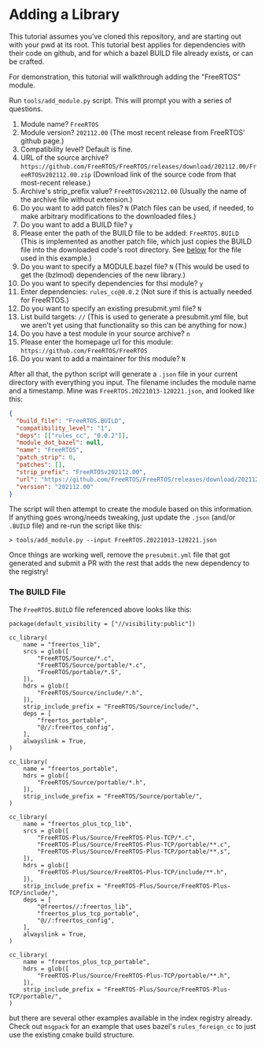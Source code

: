 # Adding a Library

This tutorial assumes you've cloned this repository, and are starting out with your pwd at its root. This tutorial best applies for dependencies with their code on github, and for which a bazel BUILD file already exists, or can be crafted.

For demonstration, this tutorial will walkthrough adding the "FreeRTOS" module.

Run `tools/add_module.py` script. This will prompt you with a series of questions.

1. Module name? `FreeRTOS`
2. Module version? `202112.00` (The most recent release from FreeRTOS' github page.)
3. Compatibility level? Default is fine.
4. URL of the source archive? `https://github.com/FreeRTOS/FreeRTOS/releases/download/202112.00/FreeRTOSv202112.00.zip` (Download link of the source code from that most-recent release.)
5. Archive's strip_prefix value? `FreeRTOSv202112.00` (Usually the name of the archive file without extension.)
6. Do you want to add patch files? `N` (Patch files can be used, if needed, to make arbitrary modifications to the downloaded files.)
7. Do you want to add a BUILD file? `y`
8. Please enter the path of the BUILD file to be added: `FreeRTOS.BUILD` (This is implemented as another patch file, which just copies the BUILD file into the downloaded code's root directory. See [below](#the-build-file) for the file used in this example.)
9. Do you want to specify a MODULE.bazel file? `N` (This would be used to get the (bzlmod) dependencies of the new library.)
10. Do you want to specify dependencies for thsi module? `y`
11. Enter dependencies: `rules_cc@0.0.2` (Not sure if this is actually needed for FreeRTOS.)
12. Do you want to specify an existing presubmit.yml file? `N`
13. List build targets: `//` (This is used to generate a presubmit.yml file, but we aren't yet using that functionality so this can be anything for now.)
14. Do you have a test module in your source archive? `n`
15. Please enter the homepage url for this module: `https://github.com/FreeRTOS/FreeRTOS`
16. Do you want to add a maintainer for this module? `N`

After all that, the python script will generate a `.json` file in your current directory with everything you input. The filename includes the module name and a timestamp. Mine was `FreeRTOS.20221013-120221.json`, and looked like this:

```json
{
  "build_file": "FreeRTOS.BUILD",
  "compatibility_level": "1",
  "deps": [["rules_cc", "0.0.2"]],
  "module_dot_bazel": null,
  "name": "FreeRTOS",
  "patch_strip": 0,
  "patches": [],
  "strip_prefix": "FreeRTOSv202112.00",
  "url": "https://github.com/FreeRTOS/FreeRTOS/releases/download/202112.00/FreeRTOSv202112.00.zip",
  "version": "202112.00"
}
```

The script will then attempt to create the module based on this information. If anything goes wrong/needs tweaking, just update the `.json` (and/or `.BUILD` file) and re-run the script like this:

```console
> tools/add_module.py --input FreeRTOS.20221013-120221.json
```

Once things are working well, remove the `presubmit.yml` file that got generated and submit a PR with the rest that adds the new dependency to the registry!

### The BUILD File

The `FreeRTOS.BUILD` file referenced above looks like this:

```bazel
package(default_visibility = ["//visibility:public"])

cc_library(
    name = "freertos_lib",
    srcs = glob([
        "FreeRTOS/Source/*.c",
        "FreeRTOS/Source/portable/*.c",
        "FreeRTOS/portable/*.S",
    ]),
    hdrs = glob([
        "FreeRTOS/Source/include/*.h",
    ]),
    strip_include_prefix = "FreeRTOS/Source/include/",
    deps = [
        "freertos_portable",
        "@//:freertos_config",
    ],
    alwayslink = True,
)

cc_library(
    name = "freertos_portable",
    hdrs = glob([
        "FreeRTOS/Source/portable/*.h",
    ]),
    strip_include_prefix = "FreeRTOS/Source/portable/",
)

cc_library(
    name = "freertos_plus_tcp_lib",
    srcs = glob([
        "FreeRTOS-Plus/Source/FreeRTOS-Plus-TCP/*.c",
        "FreeRTOS-Plus/Source/FreeRTOS-Plus-TCP/portable/**.c",
        "FreeRTOS-Plus/Source/FreeRTOS-Plus-TCP/portable/**.s",
    ]),
    hdrs = glob([
        "FreeRTOS-Plus/Source/FreeRTOS-Plus-TCP/include/**.h",
    ]),
    strip_include_prefix = "FreeRTOS-Plus/Source/FreeRTOS-Plus-TCP/include/",
    deps = [
        "@freertos//:freertos_lib",
        "freertos_plus_tcp_portable",
        "@//:freertos_config",
    ],
    alwayslink = True,
)

cc_library(
    name = "freertos_plus_tcp_portable",
    hdrs = glob([
        "FreeRTOS-Plus/Source/FreeRTOS-Plus-TCP/portable/**.h",
    ]),
    strip_include_prefix = "FreeRTOS-Plus/Source/FreeRTOS-Plus-TCP/portable/",
)
```

but there are several other examples available in the index registry already. Check out `msgpack` for an example that uses bazel's `rules_foreign_cc` to just use the existing cmake build structure.
